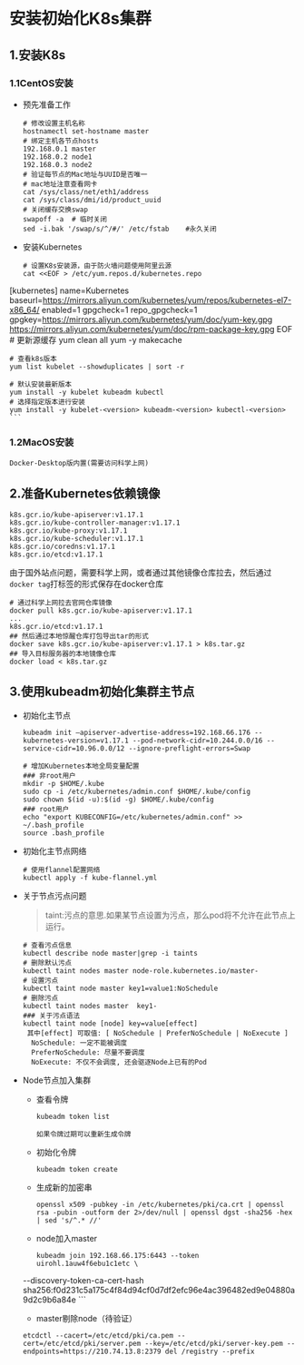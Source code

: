 # 安装初始化K8s集群
## 1.安装K8s
### 1.1CentOS安装
+ 预先准备工作

    ```shell
    # 修改设置主机名称
    hostnamectl set-hostname master
    # 绑定主机各节点hosts
    192.168.0.1 master
    192.168.0.2 node1
    192.168.0.3 node2
    # 验证每节点的Mac地址与UUID是否唯一
    # mac地址注意查看网卡
    cat /sys/class/net/eth1/address
    cat /sys/class/dmi/id/product_uuid
    # 关闭缓存交换swap
    swapoff -a  # 临时关闭
    sed -i.bak '/swap/s/^/#/' /etc/fstab    #永久关闭
    ```
    
+ 安装Kubernetes
    ```shell
    # 设置K8s安装源，由于防火墙问题使用阿里云源
    cat <<EOF > /etc/yum.repos.d/kubernetes.repo
[kubernetes]
name=Kubernetes
baseurl=https://mirrors.aliyun.com/kubernetes/yum/repos/kubernetes-el7-x86_64/
enabled=1
gpgcheck=1
repo_gpgcheck=1
gpgkey=https://mirrors.aliyun.com/kubernetes/yum/doc/yum-key.gpg https://mirrors.aliyun.com/kubernetes/yum/doc/rpm-package-key.gpg
EOF
    # 更新源缓存
    yum clean all
    yum -y makecache
    
    # 查看k8s版本
    yum list kubelet --showduplicates | sort -r 
    
    # 默认安装最新版本
    yum install -y kubelet kubeadm kubectl
    # 选择指定版本进行安装
    yum install -y kubelet-<version> kubeadm-<version> kubectl-<version>
    ```

### 1.2MacOS安装
```shell
Docker-Desktop版内置(需要访问科学上网)
```
## 2.准备Kubernetes依赖镜像
```shell
k8s.gcr.io/kube-apiserver:v1.17.1
k8s.gcr.io/kube-controller-manager:v1.17.1
k8s.gcr.io/kube-proxy:v1.17.1
k8s.gcr.io/kube-scheduler:v1.17.1
k8s.gcr.io/coredns:v1.17.1
k8s.gcr.io/etcd:v1.17.1
```
由于国外站点问题，需要科学上网，或者通过其他镜像仓库拉去，然后通过`docker tag`打标签的形式保存在docker仓库
```shell
# 通过科学上网拉去官网仓库镜像
docker pull k8s.gcr.io/kube-apiserver:v1.17.1
...
k8s.gcr.io/etcd:v1.17.1
## 然后通过本地惊醒仓库打包导出tar的形式
docker save k8s.gcr.io/kube-apiserver:v1.17.1 > k8s.tar.gz
## 导入目标服务器的本地镜像仓库
docker load < k8s.tar.gz
```

## 3.使用kubeadm初始化集群主节点
+ 初始化主节点
    ```shell
    kubeadm init –apiserver-advertise-address=192.168.66.176 --kubernetes-version=v1.17.1 --pod-network-cidr=10.244.0.0/16 --service-cidr=10.96.0.0/12 --ignore-preflight-errors=Swap
    
    # 增加Kubernetes本地全局变量配置
    ### 非root用户
    mkdir -p $HOME/.kube
    sudo cp -i /etc/kubernetes/admin.conf $HOME/.kube/config
    sudo chown $(id -u):$(id -g) $HOME/.kube/config
    ### root用户
    echo "export KUBECONFIG=/etc/kubernetes/admin.conf" >> ~/.bash_profile
    source .bash_profile
    ```
+ 初始化主节点网络

    ```shell
    # 使用flannel配置网络
    kubectl apply -f kube-flannel.yml
    ```
+ 关于节点污点问题
    > taint:污点的意思.如果某节点设置为污点，那么pod将不允许在此节点上运行。
    
    ```shell
    # 查看污点信息
    kubectl describe node master|grep -i taints
    # 删除默认污点
    kubectl taint nodes master node-role.kubernetes.io/master-
    # 设置污点
    kubectl taint node master key1=value1:NoSchedule
    # 删除污点
    kubectl taint nodes master  key1-    
    ### 关于污点语法
    kubectl taint node [node] key=value[effect]   
     其中[effect] 可取值: [ NoSchedule | PreferNoSchedule | NoExecute ]
      NoSchedule: 一定不能被调度
      PreferNoSchedule: 尽量不要调度
      NoExecute: 不仅不会调度, 还会驱逐Node上已有的Pod
    ```
+ Node节点加入集群
    
    + 查看令牌
        ```shell
        kubeadm token list
        ```
        
        `如果令牌过期可以重新生成令牌`
    + 初始化令牌
        ```shell
        kubeadm token create
        ```
    + 生成新的加密串
        ```shell
        openssl x509 -pubkey -in /etc/kubernetes/pki/ca.crt | openssl rsa -pubin -outform der 2>/dev/null | openssl dgst -sha256 -hex | sed 's/^.* //'
        ```
    + node加入master
        ```shell
        kubeadm join 192.168.66.175:6443 --token uirohl.1auw4f6ebu1c1etc \
    --discovery-token-ca-cert-hash sha256:f0d231c5a175c4f84d94cf0d7df2efc96e4ac396482ed9e04880a9d2c9b6a84e 
        ```
    + master剔除node（待验证）
    ```shell
    etcdctl --cacert=/etc/etcd/pki/ca.pem --cert=/etc/etcd/pki/server.pem --key=/etc/etcd/pki/server-key.pem --endpoints=https://210.74.13.8:2379 del /registry --prefix
    ```
